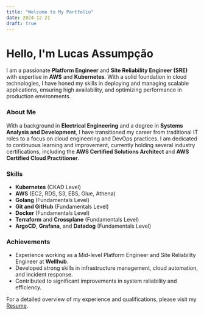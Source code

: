 ```yaml
---
title: "Welcome to My Portfolio"
date: 2024-12-21
draft: true
---
```


# Hello, I'm Lucas Assumpção

I am a passionate **Platform Engineer** and **Site Reliability Engineer (SRE)** with expertise in **AWS** and **Kubernetes**. With a solid foundation in cloud technologies, I have honed my skills in deploying and managing scalable applications, ensuring high availability, and optimizing performance in production environments.

### About Me

With a background in **Electrical Engineering** and a degree in **Systems Analysis and Development**, I have transitioned my career from traditional IT roles to a focus on cloud engineering and DevOps practices. I am dedicated to continuous learning and improvement, currently holding several industry certifications, including the **AWS Certified Solutions Architect** and **AWS Certified Cloud Practitioner**.

### Skills
- **Kubernetes** (CKAD Level)
- **AWS** (EC2, RDS, S3, EBS, Glue, Athena)
- **Golang** (Fundamentals Level)
- **Git and GitHub** (Fundamentals Level)
- **Docker** (Fundamentals Level)
- **Terraform** and **Crossplane** (Fundamentals Level)
- **ArgoCD**, **Grafana**, and **Datadog** (Fundamentals Level)

### Achievements
- Experience working as a Mid-level Platform Engineer and Site Reliability Engineer at **Wellhub**.
- Developed strong skills in infrastructure management, cloud automation, and incident response.
- Contributed to significant improvements in system reliability and efficiency.

For a detailed overview of my experience and qualifications, please visit my [Resume](/resume).
